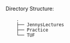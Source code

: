 Directory Structure: 

```
    .                        
    ├── JennysLectures       
    ├── Practice             
    └── TUF
```

